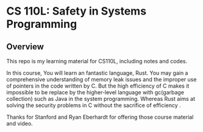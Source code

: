 # CS 110L: Safety in Systems Programming

## Overview

This repo is my learning material for CS110L, including notes and codes.

In this course, You will learn an fantastic language, Rust.  You may gain a comprehensive understanding of memory leak issues and the improper use of pointers in the code written by C. But the high efficiency of C makes it impossible to be replace by the higher-level language with gc(garbage collection) such as Java in the system programming. Whereas Rust aims at solving the security problems in C without the sacrifice of efficiency .

Thanks for Stanford and Ryan Eberhardt for offering those course material and video.

